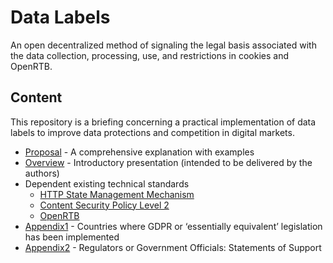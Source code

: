 # Data Labels

An open decentralized method of signaling the legal basis associated with the
data collection, processing, use, and restrictions in cookies and OpenRTB.

## Content

This repository is a briefing concerning a practical implementation of data
labels to improve data protections and competition in digital markets.

- [Proposal](Proposal.md) - A comprehensive explanation with examples
- [Overview](Overview.pdf) - Introductory presentation (intended to be delivered by the authors)
- Dependent existing technical standards
  - [HTTP State Management Mechanism](IETF-HTTP.md)
  - [Content Security Policy Level 2](CSP.md)
  - [OpenRTB](OpenRTB.md)
- [Appendix1](Appendix1.md) - Countries where GDPR or ‘essentially equivalent’ legislation has been implemented
- [Appendix2](Appendix2.md) - Regulators or Government Officials: Statements of Support